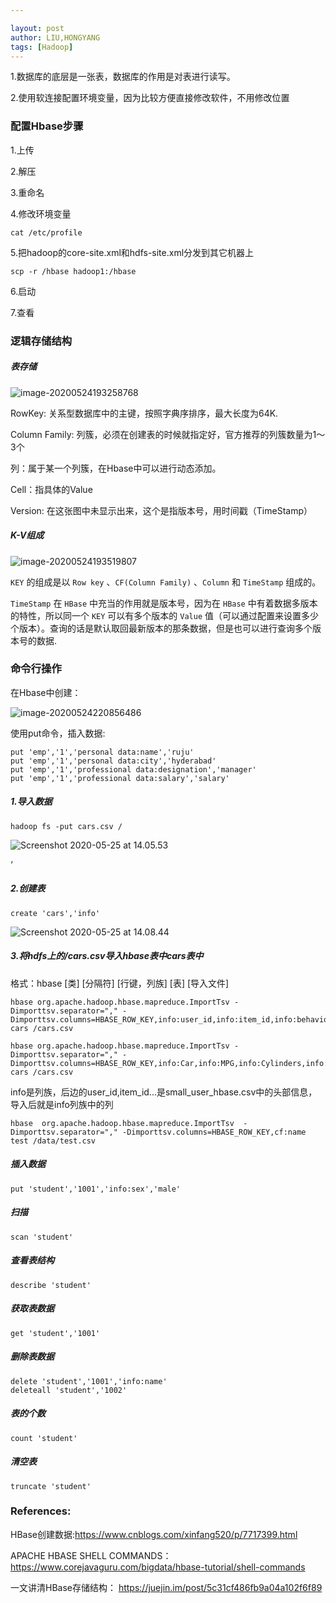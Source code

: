```yaml
---

layout: post
author: LIU,HONGYANG
tags: [Hadoop]
---
```




1.数据库的底层是一张表，数据库的作用是对表进行读写。



2.使用软连接配置环境变量，因为比较方便直接修改软件，不用修改位置



### 配置Hbase步骤



1.上传

2.解压

3.重命名

4.修改环境变量

```shell
cat /etc/profile
```



5.把hadoop的core-site.xml和hdfs-site.xml分发到其它机器上

```shell
scp -r /hbase hadoop1:/hbase
```

6.启动

7.查看



### 逻辑存储结构







##### 表存储

![image-20200524193258768](https://tva1.sinaimg.cn/large/007S8ZIlgy1gf3rplq53cj30zh0u0ar5.jpg)



RowKey: 关系型数据库中的主键，按照字典序排序，最大长度为64K. 

Column Family: 列簇，必须在创建表的时候就指定好，官方推荐的列簇数量为1～3个

列：属于某一个列簇，在Hbase中可以进行动态添加。

Cell：指具体的Value

Version: 在这张图中未显示出来，这个是指版本号，用时间戳（TimeStamp）





##### K-V组成

![image-20200524193519807](https://tva1.sinaimg.cn/large/007S8ZIlgy1gf3rryicn3j30vy0c0t9r.jpg)



`KEY` 的组成是以 `Row key` 、`CF(Column Family)` 、`Column` 和 `TimeStamp` 组成的。

`TimeStamp` 在 `HBase` 中充当的作用就是版本号，因为在 `HBase` 中有着数据多版本的特性，所以同一个 `KEY` 可以有多个版本的 `Value` 值（可以通过配置来设置多少个版本）。查询的话是默认取回最新版本的那条数据，但是也可以进行查询多个版本号的数据.




### 命令行操作



在Hbase中创建：



![image-20200524220856486](https://tva1.sinaimg.cn/large/007S8ZIlgy1gf3w7t7fizj315c0gktgf.jpg)



使用put命令，插入数据:



```shell
put 'emp','1','personal data:name','ruju'
put 'emp','1','personal data:city','hyderabad'
put 'emp','1','professional data:designation','manager'
put 'emp','1','professional data:salary','salary'
```





##### 1.导入数据



```
hadoop fs -put cars.csv /
```



![Screenshot 2020-05-25 at 14.05.53](https://tva1.sinaimg.cn/large/007S8ZIlgy1gf4nw618zoj30v60ewjsp.jpg)

‘

##### 2.创建表



```
create 'cars','info'
```



![Screenshot 2020-05-25 at 14.08.44](https://tva1.sinaimg.cn/large/007S8ZIlgy1gf4nym2koij30k202ajrj.jpg)





##### 3.将hdfs上的/cars.csv导入hbase表中cars表中



格式：hbase [类] [分隔符] [行键，列族] [表] [导入文件]



```shell
hbase org.apache.hadoop.hbase.mapreduce.ImportTsv -Dimporttsv.separator="," -Dimporttsv.columns=HBASE_ROW_KEY,info:user_id,info:item_id,info:behavior_type,info:behavior_type,info:time cars /cars.csv
```



```shell
hbase org.apache.hadoop.hbase.mapreduce.ImportTsv -Dimporttsv.separator="," -Dimporttsv.columns=HBASE_ROW_KEY,info:Car,info:MPG,info:Cylinders,info:Displacement,info:Horsepower,info:Weight,info:Acceleration,info:Model,info:Origin cars /cars.csv
```





info是列族，后边的user_id,item_id...是small_user_hbase.csv中的头部信息，导入后就是info列族中的列



```
hbase  org.apache.hadoop.hbase.mapreduce.ImportTsv  -Dimporttsv.separator="," -Dimporttsv.columns=HBASE_ROW_KEY,cf:name test /data/test.csv
```









#####  插入数据

```shell
put 'student','1001','info:sex','male'
```





##### 扫描

```
scan 'student'
```





##### 查看表结构

```
describe 'student'
```





##### 获取表数据

```
get 'student','1001'
```





##### 删除表数据

```
delete 'student','1001','info:name'
deleteall 'student','1002'
```





##### 表的个数

```
count 'student'
```



##### 清空表

```
truncate 'student'
```







### References:



HBase创建数据:https://www.cnblogs.com/xinfang520/p/7717399.html



APACHE HBASE SHELL COMMANDS：https://www.corejavaguru.com/bigdata/hbase-tutorial/shell-commands



一文讲清HBase存储结构： https://juejin.im/post/5c31cf486fb9a04a102f6f89

